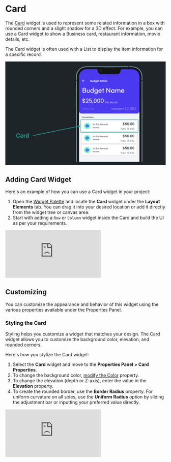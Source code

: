 

# Card

The [Card](https://api.flutter.dev/flutter/material/Card-class.html) widget is used to represent some related information in a box with rounded corners and a slight shadow for a 3D effect. For example, you can use a Card widget to show a Business card, restaurant information, movie details, etc.

The Card widget is often used with a List to display the item information for a specific record.

![img.png](imgs%2Fimg.png)

## Adding Card Widget

Here's an example of how you can use a Card widget in your project:

1. Open the [Widget Palette](../../../../intro/ff-ui/widget-palette.md) and locate the **Card** 
   widget under the **Layout Elements** tab. You can drag it into your desired location or add it directly from the widget tree or canvas area.
5. Start with adding a `Row` or `Column` widget inside the Card and build the UI as per your requirements.

<div class="video-container"><iframe src="https://www.loom.
com/embed/c2827a818b9549da997adf5e45e85f0f?sid=555f628d-9dbd-4874-9237-2c2b9b679c84" frameborder="0" allow="accelerometer; autoplay; clipboard-write; encrypted-media; gyroscope; picture-in-picture; web-share" referrerpolicy="strict-origin-when-cross-origin" allowfullscreen></iframe></div>



## Customizing

You can customize the appearance and behavior of this widget using the various properties 
available under the Properties Panel.

### Styling the Card

Styling helps you customize a widget that matches your design. The Card widget allows you to customize the background color, elevation, and rounded corners.

Here's how you stylize the Card widget:

1. Select the **Card** widget and move to the **Properties Panel > Card Properties**.
5. To change the background color, [modify the Color](/widgets-and-components/widgets/widget-commonalities#change-color) property.
8. To change the elevation (depth or Z-axis), enter the value in the **Elevation** property.
11. To create the rounded border, use the **Border Radius** property. For uniform curvature on all sides, use the **Uniform Radius** option by sliding the adjustment bar or inputting your preferred value directly.

<p></p>

<div class="video-container"><iframe src="https://www.loom.
com/embed/8a33e1d3778d4d5ca35419966364b576?sid=6cde742f-b0b4-4385-bdf0-8d499df04c29" frameborder="0" allow="accelerometer; autoplay; clipboard-write; encrypted-media; gyroscope; picture-in-picture; web-share" referrerpolicy="strict-origin-when-cross-origin" allowfullscreen></iframe></div>


